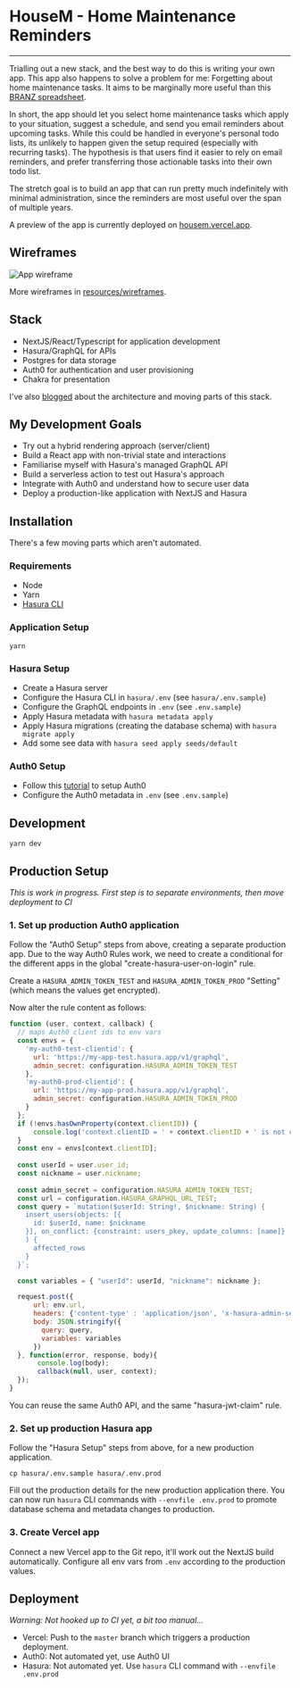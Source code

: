 # HouseM - Home Maintenance Reminders
--------
Trialling out a new stack, and the best way to do this is writing your own app.
This app also happens to solve a problem for me: Forgetting about home maintenance tasks.
It aims to be marginally more useful than this [BRANZ spreadsheet](http://maintainingmyhome.org.nz/assets/Charter/MYH-table-Maintenance-schedule2.pdf).

In short, the app should let you select home maintenance tasks which apply to your situation,
suggest a schedule, and send you email reminders about upcoming tasks.
While this could be handled in everyone's personal todo lists,
its unlikely to happen given the setup required (especially with recurring tasks).
The hypothesis is that users find it easier to rely on email reminders,
and prefer transferring those actionable tasks into their own todo list. 

The stretch goal is to build an app that can run pretty much indefinitely
with minimal administration, since the reminders are most useful over the span
of multiple years.

A preview of the app is currently deployed on [housem.vercel.app](https://housem.vercel.app).

## Wireframes

![App wireframe](resources/wireframes/by_calendar.jp2)

More wireframes in [resources/wireframes](./resources/wireframes).

## Stack

 * NextJS/React/Typescript for application development
 * Hasura/GraphQL for APIs
 * Postgres for data storage
 * Auth0 for authentication and user provisioning
 * Chakra for presentation

I've also [blogged](https://chillu.com/posts/2021/tale-of-server-client-auth0-hasura/)
about the architecture and moving parts of this stack.

## My Development Goals

 * Try out a hybrid rendering approach (server/client)
 * Build a React app with non-trivial state and interactions
 * Familiarise myself with Hasura's managed GraphQL API
 * Build a serverless action to test out Hasura's approach
 * Integrate with Auth0 and understand how to secure user data
 * Deploy a production-like application with NextJS and Hasura

## Installation

There's a few moving parts which aren't automated.

### Requirements

 * Node
 * Yarn
 * [Hasura CLI](https://hasura.io/docs/latest/graphql/core/hasura-cli/install-hasura-cli.html)

### Application Setup

```
yarn
```
### Hasura Setup

 * Create a Hasura server
 * Configure the Hasura CLI in `hasura/.env` (see `hasura/.env.sample`)
 * Configure the GraphQL endpoints in `.env` (see `.env.sample`)
 * Apply Hasura metadata with `hasura metadata apply`
 * Apply Hasura migrations (creating the database schema) with `hasura migrate apply`
 * Add some see data with `hasura seed apply seeds/default`

### Auth0 Setup

 * Follow this [tutorial](https://hasura.io/docs/latest/graphql/core/guides/integrations/auth0-jwt.html) to setup Auth0
 * Configure the Auth0 metadata in `.env` (see `.env.sample`)

## Development

```
yarn dev
```

## Production Setup

*This is work in progress. First step is to separate environments, then move deployment to CI*

### 1. Set up production Auth0 application

Follow the "Auth0 Setup" steps from above, creating a separate production app.
Due to the way Auth0 Rules work, we need to create a conditional for the different apps in
the global "create-hasura-user-on-login" rule.

Create a `HASURA_ADMIN_TOKEN_TEST` and `HASURA_ADMIN_TOKEN_PROD` "Setting"
(which means the values get encrypted).

Now alter the rule content as follows:

```js
function (user, context, callback) {
  // maps Auth0 client ids to env vars
  const envs = {
    'my-auth0-test-clientid': {
      url: 'https://my-app-test.hasura.app/v1/graphql',
      admin_secret: configuration.HASURA_ADMIN_TOKEN_TEST
    },
    'my-auth0-prod-clientid': {
      url: 'https://my-app-prod.hasura.app/v1/graphql',
      admin_secret: configuration.HASURA_ADMIN_TOKEN_PROD
    }
  };
  if (!envs.hasOwnProperty(context.clientID)) {
      console.log('context.clientID = ' + context.clientID + ' is not configured');
  }
  const env = envs[context.clientID];
  
  const userId = user.user_id;
  const nickname = user.nickname;
  
  const admin_secret = configuration.HASURA_ADMIN_TOKEN_TEST;
  const url = configuration.HASURA_GRAPHQL_URL_TEST;
  const query = `mutation($userId: String!, $nickname: String) {
    insert_users(objects: [{
      id: $userId, name: $nickname
    }], on_conflict: {constraint: users_pkey, update_columns: [name]}
    ) {
      affected_rows
    }
  }`;

  const variables = { "userId": userId, "nickname": nickname };

  request.post({
      url: env.url,
      headers: {'content-type' : 'application/json', 'x-hasura-admin-secret': env.admin_secret},
      body: JSON.stringify({
        query: query,
        variables: variables
      })
  }, function(error, response, body){
       console.log(body);
       callback(null, user, context);
  });
}
```

You can reuse the same Auth0 API, and the same "hasura-jwt-claim" rule.

### 2. Set up production Hasura app

Follow the "Hasura Setup" steps from above, for a new production application.

`cp hasura/.env.sample hasura/.env.prod`

Fill out the production details for the new production application there.
You can now run `hasura` CLI commands with `--envfile .env.prod` to promote database schema
and metadata changes to production.

### 3. Create Vercel app

Connect a new Vercel app to the Git repo, it'll work out the NextJS build automatically.
Configure all env vars from `.env` according to the production values.

## Deployment

*Warning: Not hooked up to CI yet, a bit too manual...*

 * Vercel: Push to the `master` branch which triggers a production deployment.
 * Auth0: Not automated yet, use Auth0 UI
 * Hasura: Not automated yet. Use `hasura` CLI command with `--envfile .env.prod`
